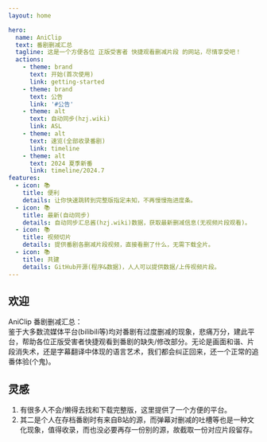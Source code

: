 ```yaml
---
layout: home

hero:
  name: AniClip
  text: 番剧删减汇总
  tagline: 这是一个方便各位 正版受害者 快捷观看删减片段 的网站，尽情享受吧！
  actions:
    - theme: brand
      text: 开始(首次使用)
      link: getting-started
    - theme: brand
      text: 公告
      link: '#公告'
    - theme: alt
      text: 自动同步(hzj.wiki)
      link: ASL
    - theme: alt
      text: 速览(全部收录番剧)
      link: timeline
    - theme: alt
      text: 2024 夏季新番
      link: timeline/2024.7
features:
  - icon: 📚
    title: 便利
    details: 让你快速跳转到完整版指定未知，不再慢慢拖进度条。
  - icon: 📚
    title: 最新(自动同步)
    details: 自动同步汇总酱(hzj.wiki)数据，获取最新删减信息(无视频片段观看)。
  - icon: 📚
    title: 视频切片
    details: 提供番剧各删减片段视频，直接看删了什么，无需下载全片。
  - icon: 📚
    title: 共建
    details: GitHub开源(程序&数据)，人人可以提供数据/上传视频片段。
---
```


<script lang="ts" setup>
import { data as time } from "./time.data.ts"
</script>

## 欢迎

AniClip 番剧删减汇总：  
鉴于大多数流媒体平台(bilibili等)均对番剧有过度删减的现象，悲痛万分，建此平台，帮助各位正版受害者快捷观看到番剧的缺失/修改部分。无论是画面和谐、片段消失术，还是字幕翻译中体现的语言艺术，我们都会纠正回来，还一个正常的追番体验(个鬼)。  

## 灵感

1. 有很多人不会/懒得去找和下载完整版，这里提供了一个方便的平台。  
2. 其二是个人在存档番剧时有来自B站的源，而弹幕对删减的吐槽等也是一种文化现象，值得收录，而也没必要再存一份别的源，故截取一份对应片段留存。  

<!--@include: ./getting-started.md{5,}-->
